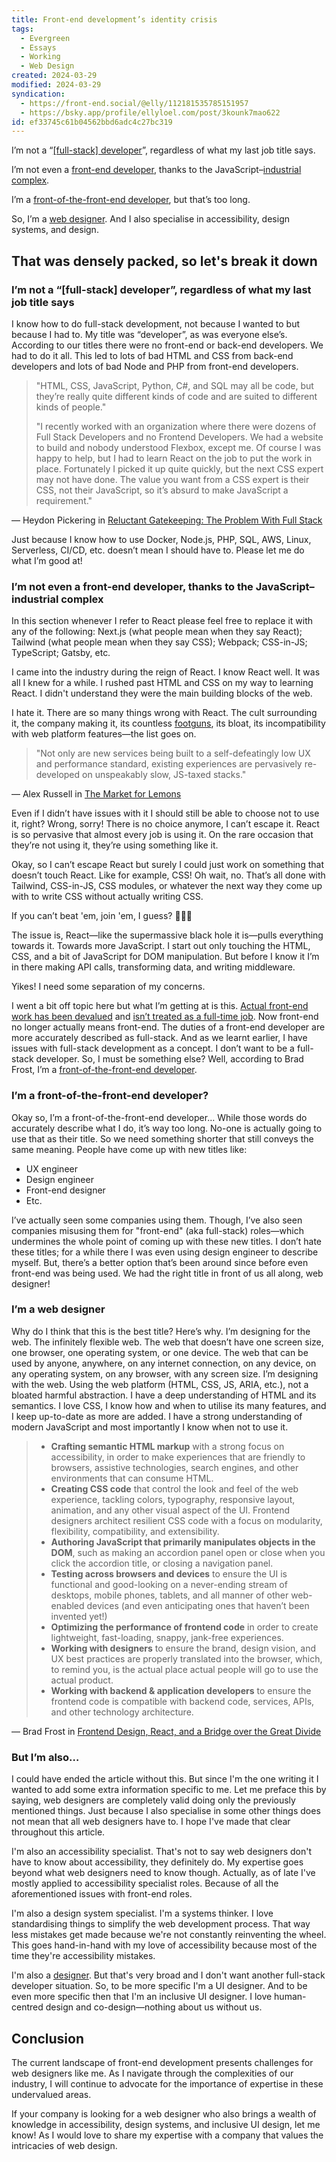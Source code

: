 ```yaml
---
title: Front-end development’s identity crisis
tags:
  - Evergreen
  - Essays
  - Working
  - Web Design
created: 2024-03-29
modified: 2024-03-29
syndication:
  - https://front-end.social/@elly/112181535785151957
  - https://bsky.app/profile/ellyloel.com/post/3kounk7mao622
id: ef33745c61b04562bbd6adc4c27bc319
---
```


I’m not a “[\[full-stack\] developer](https://bradfrost.com/blog/post/full-stack-developers/)”, regardless of what my last job title says.

I’m not even a [front-end developer](https://css-tricks.com/the-great-divide/), thanks to the JavaScript–[industrial complex](https://en.wikipedia.org/wiki/Industrial_complex).

I’m a [front-of-the-front-end developer](https://bradfrost.com/blog/post/front-of-the-front-end-and-back-of-the-front-end-web-development/), but that’s too long.

So, I’m a [web designer](https://heather-buchel.com/blog/2023/10/why-your-web-design-sucks/). And I also specialise in accessibility, design systems, and design.

## That was densely packed, so let's break it down

### I’m not a “\[full-stack\] developer”, regardless of what my last job title says

I know how to do full-stack development, not because I wanted to but because I had to. My title was “developer”, as was everyone else’s. According to our titles there were no front-end or back-end developers. We had to do it all. This led to lots of bad HTML and CSS from back-end developers and lots of bad Node and PHP from front-end developers.

> "HTML, CSS, JavaScript, Python, C#, and SQL may all be code, but they’re really quite different kinds of code and are suited to different kinds of people."
>
> "I recently worked with an organization where there were dozens of Full Stack Developers and no Frontend Developers. We had a website to build and nobody understood Flexbox, except me. Of course I was happy to help, but I had to learn React on the job to put the work in place. Fortunately I picked it up quite quickly, but the next CSS expert may not have done. The value you want from a CSS expert is their CSS, not their JavaScript, so it’s absurd to make JavaScript a requirement."

— Heydon Pickering in [Reluctant Gatekeeping: The Problem With Full Stack](https://medium.com/@Heydon/reluctant-gatekeeping-the-problem-with-full-stack-e9ad836570f6)

Just because I know how to use Docker, Node.js, PHP, SQL, AWS, Linux, Serverless, CI/CD, etc. doesn’t mean I should have to. Please let me do what I’m good at!

### I’m not even a front-end developer, thanks to the JavaScript–industrial complex

In this section whenever I refer to React please feel free to replace it with any of the following: Next.js (what people mean when they say React); Tailwind (what people mean when they say CSS); Webpack; CSS-in-JS; TypeScript; Gatsby, etc.

I came into the industry during the reign of React. I know React well. It was all I knew for a while. I rushed past HTML and CSS on my way to learning React. I didn't understand they were the main building blocks of the web.

I hate it. There are so many things wrong with React. The cult surrounding it, the company making it, its countless [footguns](https://en.wiktionary.org/wiki/footgun), its bloat, its incompatibility with web platform features—the list goes on.

> "Not only are new services being built to a self-defeatingly low UX and performance standard, existing experiences are pervasively re-developed on unspeakably slow, JS-taxed stacks."

— Alex Russell in [The Market for Lemons](https://infrequently.org/2023/02/the-market-for-lemons/)

Even if I didn’t have issues with it I should still be able to choose not to use it, right? Wrong, sorry! There is no choice anymore, I can’t escape it. React is so pervasive that almost every job is using it. On the rare occasion that they’re not using it, they’re using something like it.

Okay, so I can’t escape React but surely I could just work on something that doesn’t touch React. Like for example, CSS! Oh wait, no. That’s all done with Tailwind, CSS-in-JS, CSS modules, or whatever the next way they come up with to write CSS without actually writing CSS.

If you can’t beat 'em, join 'em, I guess? 🤷🏼‍♀️

The issue is, React—like the supermassive black hole it is—pulls everything towards it. Towards more JavaScript. I start out only touching the HTML, CSS, and a bit of JavaScript for DOM manipulation. But before I know it I’m in there making API calls, transforming data, and writing middleware.

Yikes! I need some separation of my concerns.

I went a bit off topic here but what I’m getting at is this. [Actual front-end work has been devalued](https://joshcollinsworth.com/blog/devaluing-frontend) and [isn’t treated as a full-time job](https://christianheilmann.com/2023/05/09/the-ongoing-defence-of-frontend-as-a-full-time-job/). Now front-end no longer actually means front-end. The duties of a front-end developer are more accurately described as full-stack. And as we learnt earlier, I have issues with full-stack development as a concept. I don’t want to be a full-stack developer. So, I must be something else? Well, according to Brad Frost, I’m a [front-of-the-front-end developer](https://bradfrost.com/blog/post/front-of-the-front-end-and-back-of-the-front-end-web-development/).

### I’m a front-of-the-front-end developer?

Okay so, I’m a front-of-the-front-end developer…
While those words do accurately describe what I do, it’s way too long. No-one is actually going to use that as their title. So we need something shorter that still conveys the same meaning. People have come up with new titles like:

- UX engineer
- Design engineer
- Front-end designer
- Etc.

I’ve actually seen some companies using them. Though, I’ve also seen companies misusing them for "front-end" (aka full-stack) roles—which undermines the whole point of coming up with these new titles. I don’t hate these titles; for a while there I was even using design engineer to describe myself. But, there’s a better option that’s been around since before even front-end was being used. We had the right title in front of us all along, web designer!

### I’m a web designer

Why do I think that this is the best title? Here’s why.
I’m designing for the web. The infinitely flexible web. The web that doesn’t have one screen size, one browser, one operating system, or one device. The web that can be used by anyone, anywhere, on any internet connection, on any device, on any operating system, on any browser, with any screen size. I’m designing with the web. Using the web platform (HTML, CSS, JS, ARIA, etc.), not a bloated harmful abstraction. I have a deep understanding of HTML and its semantics. I love CSS, I know how and when to utilise its many features, and I keep up-to-date as more are added. I have a strong understanding of modern JavaScript and most importantly I know when not to use it.

> - **Crafting semantic HTML markup** with a strong focus on accessibility, in order to make experiences that are friendly to browsers, assistive technologies, search engines, and other environments that can consume HTML.
> - **Creating CSS code** that control the look and feel of the web experience, tackling colors, typography, responsive layout, animation, and any other visual aspect of the UI. Frontend designers architect resilient CSS code with a focus on modularity, flexibility, compatibility, and extensibility.
> - **Authoring JavaScript that primarily manipulates objects in the DOM**, such as making an accordion panel open or close when you click the accordion title, or closing a navigation panel.
> - **Testing across browsers and devices** to ensure the UI is functional and good-looking on a never-ending stream of desktops, mobile phones, tablets, and all manner of other web-enabled devices (and even anticipating ones that haven’t been invented yet!)
> - **Optimizing the performance of frontend code** in order to create lightweight, fast-loading, snappy, jank-free experiences.
> - **Working with designers** to ensure the brand, design vision, and UX best practices are properly translated into the browser, which, to remind you, is the actual place actual people will go to use the actual product.
> - **Working with backend & application developers** to ensure the frontend code is compatible with backend code, services, APIs, and other technology architecture.

— Brad Frost in [Frontend Design, React, and a Bridge over the Great Divide](https://bradfrost.com/blog/post/frontend-design-react-and-a-bridge-over-the-great-divide/)

### But I’m also…

I could have ended the article without this. But since I'm the one writing it I wanted to add some extra information specific to me. Let me preface this by saying, web designers are completely valid doing only the previously mentioned things. Just because I also specialise in some other things does not mean that all web designers have to. I hope I've made that clear throughout this article.

I'm also an accessibility specialist. That's not to say web designers don't have to know about accessibility, they definitely do. My expertise goes beyond what web designers need to know though. Actually, as of late I've mostly applied to accessibility specialist roles. Because of all the aforementioned issues with front-end roles.

I'm also a design system specialist. I'm a systems thinker. I love standardising things to simplify the web development process. That way less mistakes get made because we're not constantly reinventing the wheel. This goes hand-in-hand with my love of accessibility because most of the time they're accessibility mistakes.

I'm also a [designer](https://henry.codes/writing/can-you-be-a-designer-if-you-have-no-training/). But that's very broad and I don't want another full-stack developer situation. So, to be more specific I'm a UI designer. And to be even more specific then that I'm an inclusive UI designer. I love human-centred design and co-design—nothing about us without us.

## Conclusion

The current landscape of front-end development presents challenges for web designers like me. As I navigate through the complexities of our industry, I will continue to advocate for the importance of expertise in these undervalued areas.

If your company is looking for a web designer who also brings a wealth of knowledge in accessibility, design systems, and inclusive UI design, let me know! As I would love to share my expertise with a company that values the intricacies of web design.
